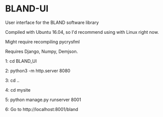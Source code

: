 # BLAND-UI
User interface for the BLAND software library

Compiled with Ubuntu 16.04, so I'd recommend using with Linux right now. 

Might require recompiling pycrysfml

Requires Django, Numpy, Demjson.

1: cd BLAND_UI

2: python3 -m http.server 8080

3: cd ..

4: cd mysite

5: python manage.py runserver 8001

6: Go to http://localhost:8001/bland
